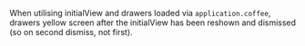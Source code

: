 When utilising initialView and drawers loaded via `application.coffee`, drawers yellow screen after the initialView has been reshown and dismissed (so on second dismiss, not first).

